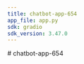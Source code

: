 ```yaml
---
title: chatbot-app-654
app_file: app.py
sdk: gradio
sdk_version: 3.47.0
---
```

﻿# chatbot-app-654
